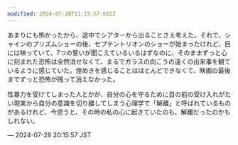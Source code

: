 ```yaml
---
modified: 2024-07-28T11:15:57.661Z
---
```


<p>あまりにも怖かったから、途中でシアターから出ることさえ考えた。それで、シャインのプリズムショーの後、セプテントリオンのショーが始まったけれど、目には映っていて、7つの誓いが聞こえているいるはずなのに、そのままずっと心に刻まれた恐怖は全然消せなくて、まるでガラスの向こうの遠くの出来事を観ているように感じていた。煌めきを感じることはほとんどできなくて、映画の最後までずっと恐怖が残って消えなかった。</p><p>性暴力を受けてしまった人とかが、自分の心を守るために目の前の受け入れがたい現実から自分の意識を切り離してしまう心理学で「解離」と呼ばれているものがあるけれど、今思うと、その時の私の心に起きていたのも、解離だったのかもしれない。</p>

&mdash; 2024-07-28 20:15:57 JST

<!-- Original URL: https://mastodon.social/@sakuramochi0/112863828879761250-->
